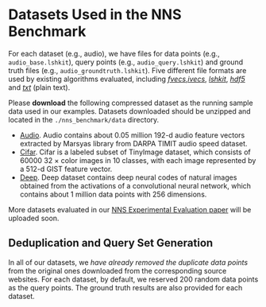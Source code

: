 # Datasets Used in the NNS Benchmark

For each dataset (e.g., audio), we have files for data points (e.g., `audio_base.lshkit`), query points (e.g., `audio_query.lshkit`) and ground truth files (e.g., `audio_groundtruth.lshkit`). Five different file formats are used by existing algorithms evaluated, including [*fvecs*,*ivecs*](http://corpus-texmex.irisa.fr), [*lshkit*](http://www.kgraph.org/index.php?n=Main.LshkitFormat), [*hdf5*](https://github.com/mariusmuja/flann) and [*txt*](https://github.com/DBWangGroupUNSW/SRS) (plain text).

Please **download** the following compressed dataset as the running sample data used in our examples. Datasets downloaded should be unzipped and located in the `./nns_benchmark/data` directory.

- [Audio](https://www.dropbox.com/s/1hhaz08i3qk4ett/audio.zip?dl=0). Audio contains about 0.05 million 192-d audio feature vectors extracted by Marsyas library from DARPA TIMIT audio speed dataset.
- [Cifar](https://nj01ct01.baidupcs.com/file/3c5163bc954d7948f3eb4075c49b0399?bkt=p3-000083efd09815b00d546431b087447b3f0b&fid=4061005705-250528-1011304430138055&time=1485838452&sign=FDTAXGERLBH-DCb740ccc5511e5e8fedcff06b081203-ivLe22mYXJbZRoMnue4SbAevwP0%3D&to=njhb&fm=Yan,B,U,ny&sta_dx=206505064&sta_cs=2&sta_ft=hdf5&sta_ct=3&sta_mt=3&fm2=Yangquan,B,U,ny&newver=1&newfm=1&secfm=1&flow_ver=3&pkey=000083efd09815b00d546431b087447b3f0b&sl=69926991&expires=8h&rt=sh&r=358801100&mlogid=708254097456682051&vuk=4061005705&vbdid=1214621705&fin=cifar.hdf5&fn=cifar.hdf5&slt=pm&uta=0&rtype=1&iv=0&isw=0&dp-logid=708254097456682051&dp-callid=0.1.1&hps=1&csl=500&csign=VCqN6lpkt367mjKc22K7F%2BejUwY%3D). Cifar is a labeled subset of TinyImage dataset, which consists of 60000 32 × color images in 10 classes, with each image represented by a 512-d GIST feature vector.
- [Deep](https://pan.baidu.com/s/1eR2juO6). Deep dataset contains deep neural codes of natural images obtained from the activations of a convolutional neural network, which contains about 1 million data points with 256 dimensions.

More datasets evaluated in our [NNS Experimental Evaluation paper](https://arxiv.org/abs/1610.02455) will be uploaded soon. 

## Deduplication and Query Set Generation

In all of our datasets, we *have already removed the duplicate data points* from the original ones downloaded from the corresponding source websites. For each dataset, by default, we reserved 200 random data points as the query points. The ground truth results are also provided for each dataset.
